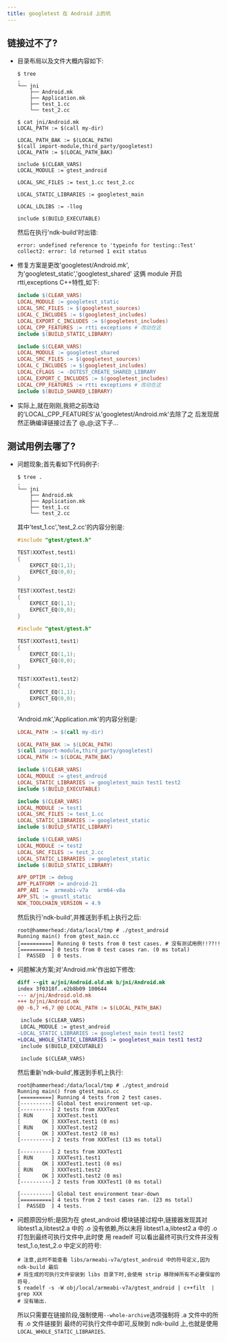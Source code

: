 ```yaml
---
title: googletest 在 Android 上的坑
---
```



## 链接过不了?

*   目录布局以及文件大概内容如下:

    ```shell
    $ tree
    .
    └── jni
        ├── Android.mk
        ├── Application.mk
        ├── test_1.cc
        └── test_2.cc

    $ cat jni/Android.mk
    LOCAL_PATH := $(call my-dir)

    LOCAL_PATH_BAK := $(LOCAL_PATH)
    $(call import-module,third_party/googletest)
    LOCAL_PATH := $(LOCAL_PATH_BAK)

    include $(CLEAR_VARS)
    LOCAL_MODULE := gtest_android

    LOCAL_SRC_FILES := test_1.cc test_2.cc

    LOCAL_STATIC_LIBRARIES := googletest_main

    LOCAL_LDLIBS := -llog

    include $(BUILD_EXECUTABLE)
    ```

    然后在执行'ndk-build'时出错:

    ```shell
    error: undefined reference to 'typeinfo for testing::Test'
    collect2: error: ld returned 1 exit status
    ```

*   修复方案是更改'googletest/Android.mk',为'googletest_static','googletest_shared'
    这俩 module 开启 rtti,exceptions C++特性,如下:

    ```makefile
    include $(CLEAR_VARS)
    LOCAL_MODULE := googletest_static
    LOCAL_SRC_FILES := $(googletest_sources)
    LOCAL_C_INCLUDES := $(googletest_includes)
    LOCAL_EXPORT_C_INCLUDES := $(googletest_includes)
    LOCAL_CPP_FEATURES := rtti exceptions # 改动在这
    include $(BUILD_STATIC_LIBRARY)

    include $(CLEAR_VARS)
    LOCAL_MODULE := googletest_shared
    LOCAL_SRC_FILES := $(googletest_sources)
    LOCAL_C_INCLUDES := $(googletest_includes)
    LOCAL_CFLAGS := -DGTEST_CREATE_SHARED_LIBRARY
    LOCAL_EXPORT_C_INCLUDES := $(googletest_includes)
    LOCAL_CPP_FEATURES := rtti exceptions # 改动在这
    include $(BUILD_SHARED_LIBRARY)
    ```

*   实际上,就在刚刚,我把之前改动的'LOCAL_CPP_FEATURES'从'googletest/Android.mk'去除了之
    后发现居然正确编译链接过去了 @_@;这下子...

## 测试用例去哪了?

*   问题现象;首先看如下代码例子:

    ```shell
    $ tree .
    .
    └── jni
        ├── Android.mk
        ├── Application.mk
        ├── test_1.cc
        └── test_2.cc
    ```

    其中'test_1.cc','test_2.cc'的内容分别是:

    ```cpp
    #include "gtest/gtest.h"

    TEST(XXXTest,test1)
    {
        EXPECT_EQ(1,1);
        EXPECT_EQ(0,0);
    }

    TEST(XXXTest,test2)
    {
        EXPECT_EQ(1,1);
        EXPECT_EQ(0,0);
    }
    ```

    ```cpp
    #include "gtest/gtest.h"

    TEST(XXXTest1,test1)
    {
        EXPECT_EQ(1,1);
        EXPECT_EQ(0,0);
    }

    TEST(XXXTest1,test2)
    {
        EXPECT_EQ(1,1);
        EXPECT_EQ(0,0);
    }
    ```

    'Android.mk','Application.mk'的内容分别是:

    ```makefile
    LOCAL_PATH := $(call my-dir)

    LOCAL_PATH_BAK := $(LOCAL_PATH)
    $(call import-module,third_party/googletest)
    LOCAL_PATH := $(LOCAL_PATH_BAK)

    include $(CLEAR_VARS)
    LOCAL_MODULE := gtest_android
    LOCAL_STATIC_LIBRARIES := googletest_main test1 test2
    include $(BUILD_EXECUTABLE)

    include $(CLEAR_VARS)
    LOCAL_MODULE := test1
    LOCAL_SRC_FILES := test_1.cc
    LOCAL_STATIC_LIBRARIES := googletest_static
    include $(BUILD_STATIC_LIBRARY)

    include $(CLEAR_VARS)
    LOCAL_MODULE := test2
    LOCAL_SRC_FILES := test_2.cc
    LOCAL_STATIC_LIBRARIES := googletest_static
    include $(BUILD_STATIC_LIBRARY)
    ```

    ```makefile
    APP_OPTIM := debug
    APP_PLATFORM := android-21
    APP_ABI :=  armeabi-v7a   arm64-v8a
    APP_STL := gnustl_static
    NDK_TOOLCHAIN_VERSION = 4.9
    ```

    然后执行'ndk-build',并推送到手机上执行之后:

    ```shell
    root@hammerhead:/data/local/tmp # ./gtest_android
    Running main() from gtest_main.cc
    [==========] Running 0 tests from 0 test cases. # 没有测试用例!!??!!
    [==========] 0 tests from 0 test cases ran. (0 ms total)
    [  PASSED  ] 0 tests.
    ```

*   问题解决方案;对'Android.mk'作出如下修改:

    ```diff
    diff --git a/jni/Android.old.mk b/jni/Android.mk
    index 3f0318f..e2b8b09 100644
    --- a/jni/Android.old.mk
    +++ b/jni/Android.mk
    @@ -6,7 +6,7 @@ LOCAL_PATH := $(LOCAL_PATH_BAK)

     include $(CLEAR_VARS)
     LOCAL_MODULE := gtest_android
    -LOCAL_STATIC_LIBRARIES := googletest_main test1 test2
    +LOCAL_WHOLE_STATIC_LIBRARIES := googletest_main test1 test2
     include $(BUILD_EXECUTABLE)

     include $(CLEAR_VARS)
    ```

    然后重新'ndk-build',推送到手机上执行:

    ```shell
    root@hammerhead:/data/local/tmp # ./gtest_android
    Running main() from gtest_main.cc
    [==========] Running 4 tests from 2 test cases.
    [----------] Global test environment set-up.
    [----------] 2 tests from XXXTest
    [ RUN      ] XXXTest.test1
    [       OK ] XXXTest.test1 (0 ms)
    [ RUN      ] XXXTest.test2
    [       OK ] XXXTest.test2 (0 ms)
    [----------] 2 tests from XXXTest (13 ms total)

    [----------] 2 tests from XXXTest1
    [ RUN      ] XXXTest1.test1
    [       OK ] XXXTest1.test1 (0 ms)
    [ RUN      ] XXXTest1.test2
    [       OK ] XXXTest1.test2 (0 ms)
    [----------] 2 tests from XXXTest1 (0 ms total)

    [----------] Global test environment tear-down
    [==========] 4 tests from 2 test cases ran. (23 ms total)
    [  PASSED  ] 4 tests.
    ```

*   问题原因分析;是因为在 gtest_android 模块链接过程中,链接器发现其对 libtest1.a,libtest2.a
    中的 .o 没有依赖,所以未将 libtest1.a,libtest2.a 中的 .o 打包到最终可执行文件中,此时使
    用 readelf 可以看出最终可执行文件并没有 test_1.o,test_2.o 中定义的符号:

    ```shell
    # 注意,此时不能查看 libs/armeabi-v7a/gtest_android 中的符号定义,因为 ndk-build 最后
    # 将生成的可执行文件安装到 libs 目录下时,会使用 strip 移除掉所有不必要保留的符号.
    $ readelf -s -W obj/local/armeabi-v7a/gtest_android | c++filt  | grep XXX
    # 没有输出.
    ```

    所以只需要在链接阶段,强制使用`--whole-archive`选项强制将 .a 文件中的所有 .o 文件链接到
    最终的可执行文件中即可,反映到 ndk-build 上,也就是使用`LOCAL_WHOLE_STATIC_LIBRARIES`.
